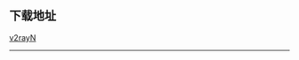 ## 下载地址
[v2rayN]([https://github.com/boji6681/v2rayN/releases/download/6.33/zz_v2rayN-With-Core-SelfContained.7z)

***
